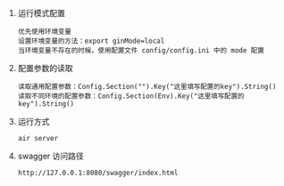 1. 运行模式配置
    ```
    优先使用环境变量
   设置环境变量的方法：export ginMode=local
   当环境变量不存在的时候，使用配置文件 config/config.ini 中的 mode 配置
    ```
2. 配置参数的读取
    ```
   读取通用配置参数：Config.Section("").Key("这里填写配置的key").String()
   读取不同环境的配置参数：Config.Section(Env).Key("这里填写配置的key").String()
   ```
3. 运行方式
   ```
   air server
   ```
4. swagger 访问路径
   ```
   http://127.0.0.1:8080/swagger/index.html
   ```
